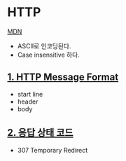 # HTTP  
[MDN](https://developer.mozilla.org/ko/docs/Web/HTTP/Messages)  

* ASCII로 인코딩된다.  
* Case insensitive 하다.  

## [1. HTTP Message Format](https://github.com/horoyoiiv/HTTP/blob/master/docs/format.md)  
* start line  
* header  
* body  
  
  
## [2. 응답 상태 코드](https://github.com/horoyoiiv/HTTP/blob/master/status/code.md)  

* 307 Temporary Redirect  














